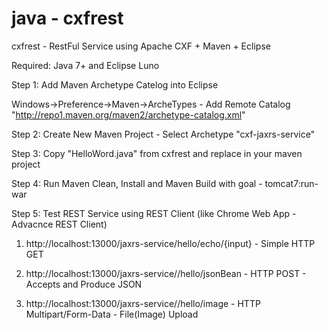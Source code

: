 java - cxfrest
==============

cxfrest - RestFul Service using Apache CXF + Maven + Eclipse


Required: 
Java 7+ and Eclipse Luno

Step 1: Add Maven Archetype Catelog into Eclipse

Windows->Preference->Maven->ArcheTypes - Add Remote Catalog "http://repo1.maven.org/maven2/archetype-catalog.xml"

Step 2: Create New Maven Project - Select Archetype "cxf-jaxrs-service"

Step 3: Copy "HelloWord.java" from cxfrest and replace in your maven project

Step 4:  Run Maven Clean, Install and Maven Build with goal - tomcat7:run-war

Step 5: Test REST Service using REST Client (like Chrome Web App - Advacnce REST Client)
1) http://localhost:13000/jaxrs-service/hello/echo/{input} - Simple HTTP GET

2) http://localhost:13000/jaxrs-service//hello/jsonBean  - HTTP POST - Accepts and Produce JSON

3) http://localhost:13000/jaxrs-service//hello/image - HTTP Multipart/Form-Data - File(Image) Upload







